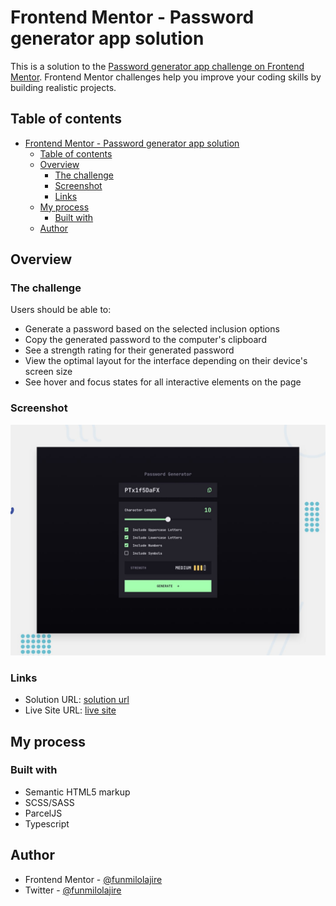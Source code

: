 # Frontend Mentor - Password generator app solution

This is a solution to the [Password generator app challenge on Frontend Mentor](https://www.frontendmentor.io/challenges/password-generator-app-Mr8CLycqjh). Frontend Mentor challenges help you improve your coding skills by building realistic projects.

## Table of contents

- [Frontend Mentor - Password generator app solution](#frontend-mentor---password-generator-app-solution)
  - [Table of contents](#table-of-contents)
  - [Overview](#overview)
    - [The challenge](#the-challenge)
    - [Screenshot](#screenshot)
    - [Links](#links)
  - [My process](#my-process)
    - [Built with](#built-with)
  - [Author](#author)

## Overview

### The challenge

Users should be able to:

- Generate a password based on the selected inclusion options
- Copy the generated password to the computer's clipboard
- See a strength rating for their generated password
- View the optimal layout for the interface depending on their device's screen size
- See hover and focus states for all interactive elements on the page

### Screenshot

![screenshot](./preview.jpg)

### Links

- Solution URL: [solution url](https://github.com/funmilolajire/pg)
- Live Site URL: [live site](https://pg-chi.vercel.app/)

## My process

### Built with

- Semantic HTML5 markup
- SCSS/SASS
- ParcelJS
- Typescript

## Author

- Frontend Mentor - [@funmilolajire](https://www.frontendmentor.io/profile/funmilolajire)
- Twitter - [@funmilolajire](https://www.twitter.com/funmilolajire)
